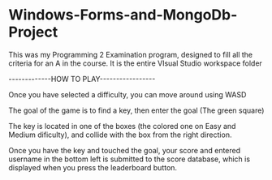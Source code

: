 # Windows-Forms-and-MongoDb-Project
This was my Programming 2 Examination program, designed to fill all the criteria for an A in the course. It is the entire VIsual Studio workspace folder

-------------HOW TO PLAY-----------------

Once you have selected a difficulty, you can move around using WASD

The goal of the game is to find a key, then enter the goal (The green square)

The key is located in one of the boxes (the colored one on Easy and Medium dificulty), and collide with the box from the right direction.

Once you have the key and touched the goal, your score and entered username in the bottom left is submitted to the score database, which is displayed when you press the leaderboard button.
